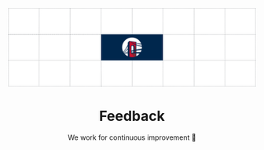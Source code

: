 <!-- markdownlint-disable MD033 MD041 -->

<div align="center">
  <img src="https://raw.githubusercontent.com/london-bridge/.github/main/assets/images/grid.svg" alt="London Bridge Logo">

  <h1>Feedback</h1>

  <p>We work for continuous improvement 🫶</p>
</div>
